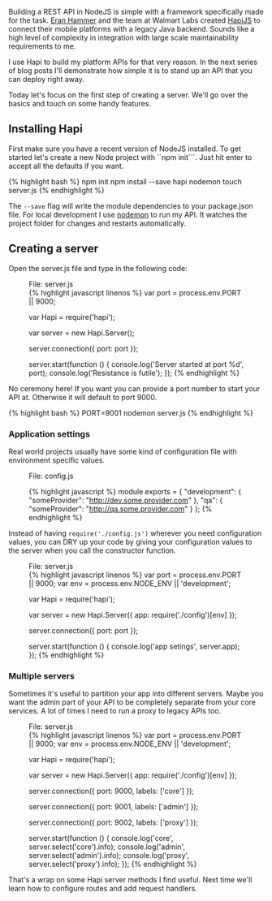Building a REST API in NodeJS is simple with a framework specifically made for the task. [Eran Hammer](http://hueniverse.com) and the team at
Walmart Labs created [HapiJS](http://hapijs.com) to connect their mobile platforms with a legacy Java backend. Sounds like a high level of complexity in integration with large scale maintainability requirements to me.

I use Hapi to build my platform APIs for that very reason. In the next series of blog posts I'll demonstrate how simple it is to stand up an API that you can deploy right away.

Today let's focus on the first step of creating a server. We'll go over the basics and touch on some handy features.

## Installing Hapi

First make sure you have a recent version of NodeJS installed. To get started let's create a new Node project with 
``npm init```. Just hit enter to accept all the defaults if you want.

{% highlight bash %}
npm init
npm install --save hapi nodemon
touch server.js
{% endhighlight %}

The ```--save``` flag will write the module dependencies to your package.json file. For local development I use
[nodemon](https://www.npmjs.com/package/nodemon) to run my API. It watches the project folder for changes and restarts
automatically.

## Creating a server

Open the server.js file and type in the following code:
<figure>
    <figcaption>File: server.js</figcaption>
{% highlight javascript linenos %}
var port = process.env.PORT || 9000;

var Hapi = require('hapi');

var server = new Hapi.Server();

server.connection({ port: port });

server.start(function () {
    console.log('Server started at port %d', port);
    console.log('Resistance is futile');
});
{% endhighlight %}
</figure>

No ceremony here! If you want you can provide a port number to start your API at. Otherwise it will default to port 9000.

{% highlight bash %}
PORT=9001 nodemon server.js
{% endhighlight %}

### Application settings

Real world projects usually have some kind of configuration file with environment specific values.
<figure>
    <figcaption>File: config.js</figcaption>
    
{% highlight javascript %}
module.exports = {
    "development": {
        "someProvider": "http://dev.some.provider.com"
    },
    "qa": {
        "someProvider": "http://qa.some.provider.com"
    }
};
{% endhighlight %}
</figure>

Instead of having ```require('./config.js')``` wherever you need configuration values, you can DRY up your code by 
giving your configuration values to the server when you call the constructor function.

<figure>
    <figcaption>File: server.js</figcaption>
{% highlight javascript linenos %}
var port = process.env.PORT || 9000;
var env = process.env.NODE_ENV || 'development';

var Hapi = require('hapi');

var server = new Hapi.Server({ app: require('./config')[env] });

server.connection({ port: port });

server.start(function () {
    console.log('app setings', server.app);
});
{% endhighlight %}
</figure>

### Multiple servers

Sometimes it's useful to partition your app into different servers. Maybe you want the admin part of your API to be
completely separate from your core services. A lot of times I need to run a proxy to legacy APIs too.

<figure>
    <figcaption>File: server.js</figcaption>
{% highlight javascript linenos %}
var port = process.env.PORT || 9000;
var env = process.env.NODE_ENV || 'development';

var Hapi = require('hapi');

var server = new Hapi.Server({ app: require('./config')[env] });

server.connection({ port: 9000, labels: ['core'] });

server.connection({ port: 9001, labels: ['admin'] });

server.connection({ port: 9002, labels: ['proxy'] });

server.start(function () {
    console.log('core', server.select('core').info);
    console.log('admin', server.select('admin').info);
    console.log('proxy', server.select('proxy').info);
});
{% endhighlight %}
</figure>


That's a wrap on some Hapi server methods I find useful. Next time we'll learn how to configure routes and add request
handlers.
